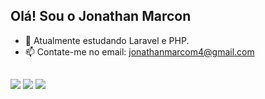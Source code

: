 ## Olá! Sou o Jonathan Marcon

- 🌱 Atualmente estudando Laravel e PHP.
- 📫 Contate-me no email: jonathanmarcom4@gmail.com 

<!--
<div align="center">
  <a href="https://github.com/JonathanMar">
  <img height="180em" src="https://github-readme-stats.vercel.app/api?username=JonathanMar&show_icons=true&theme=dracula&include_all_commits=true&count_private=true"/>
  <img height="180em" src="https://github-readme-stats.vercel.app/api/top-langs/?username=JonathanMar&layout=compact&langs_count=7&theme=dracula"/>
</div>
  
 <div style="display: inline_block"><br>
  <img align="center" alt="Jonathan-HTML" height="30" width="40" src="https://raw.githubusercontent.com/devicons/devicon/master/icons/html5/html5-original.svg">
  <img align="center" alt="Jonathan-CSS" height="30" width="40" src="https://raw.githubusercontent.com/devicons/devicon/master/icons/css3/css3-original.svg">
  <img align="center" alt="Jonathan-PHP" height="40" width="50" src="https://cdn.jsdelivr.net/gh/devicons/devicon/icons/php/php-original.svg">

</div>

-->
  ##

<div> 
  <a href="https://instagram.com/jonathan_marcon4" target="_blank"><img src="https://img.shields.io/badge/-Instagram-%23E4405F?style=for-the-badge&logo=instagram&logoColor=white" target="_blank"></a>
  <a href = "mailto:jonathanmarcom4@gmail.com"><img src="https://img.shields.io/badge/-Gmail-%23333?style=for-the-badge&logo=gmail&logoColor=white" target="_blank"></a>
  <a href="https://www.linkedin.com/in/jonathan-marcon-855786194" target="_blank"><img src="https://img.shields.io/badge/-LinkedIn-%230077B5?style=for-the-badge&logo=linkedin&logoColor=white" target="_blank"></a> 

 
<!-- [Snake animation](https://github.com/JonathanMar/JonathanMar/blob/output/github-contribution-grid-snake.svg)  -->
 
</div>

  
  
